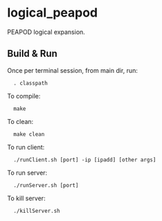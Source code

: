 # logical_peapod
PEAPOD logical expansion.

## Build & Run
Once per terminal session, from main dir, run:
```console
  . classpath
```
To compile:
```console
  make
```
To clean:
```console
  make clean
```
To run client:
```console
  ./runClient.sh [port] -ip [ipadd] [other args]
```
To run server:
```console
  ./runServer.sh [port]
```
To kill server:
```console
  ./killServer.sh
```
